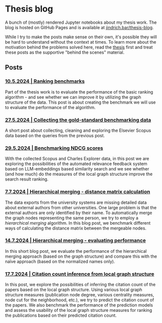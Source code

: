 # Thesis blog

A bunch of (mostly) rendered Jupyter notebooks about my thesis work. The blog is hosted on GitHub Pages and is available at [jindrich.bar/thesis-blog](https://jindrich.bar/edu/thesis-blog).

While I try to make the posts make sense on their own, it's possible they will be hard to understand without the context at times.
To learn more about the motivation behind the problems solved here, read the [thesis](https://barjin.github.io/master-thesis/bar-social-network-analysis-in-academic-environment-2024.pdf) first and treat these posts as the supportive "behind the scenes" material.

## Posts

### [10.5.2024 | Ranking benchmarks](./ranking-benchmarks/index.md)

Part of the thesis work is to evaluate the performance of the basic ranking algorithm - and see whether we can improve it by utilizing the graph structure of the data. 
This post is about creating the benchmark we will use to evaluate the performance of the algorithm.

### [27.5.2024 | Collecting the gold-standard benchmarking data](./collecting-data/index.md)

A short post about collecting, cleaning and exploring the Elsevier Scopus data based on the queries from the previous post.

### [29.5.2024 | Benchmarking NDCG scores](./ndcg-benchmark/index.md)

With the collected Scopus and Charles Explorer data, in this post we are exploring the possibilities of the automated relevance feedback system based on LLM-embeddings based similarity search and we see whether (and how much) do the measures of the local graph structure improve the search result ranking.

### [7.7.2024 | Hierarchical merging - distance matrix calculation](./inference-distance-matrix/index.md)

The data exports from the university systems are missing detailed data about external authors from other universities. 
One large problem is that the external authors are only identified by their name.
To automatically merge the graph nodes representing the same person, we try to employ a *hierarchical merging* algorithm. 
In this blog post, we benchmark different ways of calculating the distance matrix between the mergeable nodes.

### [14.7.2024 | Hierarchical merging - evaluating performance](./inference-hierarchical/index.md)

In this short blog post, we evaluate the performance of the hierarchical merging approach (based on the graph structure) and compare this with the
naïve approach (based on the normalized names only).

### [17.7.2024 | Citation count inference from local graph structure](./citation-count/index.md)

In this post, we explore the possibilities of inferring the citation count of the papers based on the local graph structure.
Using various local graph structure measures (publication node degree, various centrality measures, node cut for the neighborhood, etc.), we try to predict the citation count of the papers.
We also benchmark the performance of the prediction models and assess the usability of the local graph structure measures for ranking the publications based on their predicted citation count.